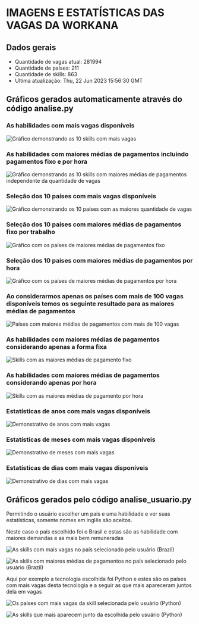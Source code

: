 # IMAGENS E ESTATÍSTICAS DAS VAGAS DA WORKANA

## Dados gerais

- Quantidade de vagas atual: 281994
- Quantidade de países: 211
- Quantidade de skills: 863
- Ultima atualização: Thu, 22 Jun 2023 15:56:30 GMT

## Gráficos gerados automaticamente através do código analise.py

### As habilidades com mais vagas disponíveis

![Gráfico demonstrando as 10 skills com mais vagas](https://raw.githubusercontent.com/godoimatheus/workana-stats/master/graficos/fig1.png)

### As habilidades com maiores médias de pagamentos incluindo pagamentos fixo e por hora

![Gráfico demonstrando as 10 skills com maiores médias de pagamentos independente da quantidade de vagas](https://raw.githubusercontent.com/godoimatheus/workana-stats/master/graficos/fig2.png)

### Seleção dos 10 países com mais vagas disponíveis

![Gráfico demonstrando os 10 países com as maiores quantidade de vagas](https://raw.githubusercontent.com/godoimatheus/workana-stats/master/graficos/fig3.png)

### Seleção dos 10 países com maiores médias de pagamentos fixo por trabalho

![Gráfico com os países de maiores médias de pagamentos fixo](https://raw.githubusercontent.com/godoimatheus/workana-stats/master/graficos/fig5.png)

### Seleção dos 10 países com maiores médias de pagamentos por hora

![Gráfico com os países de maiores médias de pagamentos por hora](https://raw.githubusercontent.com/godoimatheus/workana-stats/master/graficos/fig6.png)

### Ao considerarmos apenas os países com mais de 100 vagas disponíveis temos os seguinte resultado para as maiores médias de pagamentos

![Países com maiores médias de pagamentos com mais de 100 vagas](https://raw.githubusercontent.com/godoimatheus/workana-stats/master/graficos/fig12.png)

### As habilidades com maiores médias de pagamentos considerando apenas a forma fixa

![Skills com as maiores médias de pagamento fixo](https://raw.githubusercontent.com/godoimatheus/workana-stats/master/graficos/fig7.png)

### As habilidades com maiores médias de pagamentos considerando apenas por hora

![Skills com as maiores médias de pagamento por hora](https://raw.githubusercontent.com/godoimatheus/workana-stats/master/graficos/fig8.png)

### Estatísticas de anos com mais vagas disponíveis

![Demonstrativo de anos com mais vagas](https://raw.githubusercontent.com/godoimatheus/workana-stats/master/graficos/fig9.png)

### Estatísticas de meses com mais vagas disponíveis

![Demonstrativo de meses com mais vagas](https://raw.githubusercontent.com/godoimatheus/workana-stats/master/graficos/fig10.png)

### Estatísticas de dias com mais vagas disponíveis

![Demonstrativo de dias com mais vagas](https://raw.githubusercontent.com/godoimatheus/workana-stats/master/graficos/fig11.png)

## Gráficos gerados pelo código analise_usuario.py 

Permitindo o usuário escolher um país e uma habilidade e ver suas estatísticas, somente nomes em inglês são aceitos.

Neste caso o país escolhido foi o Brasil e estas são as habilidade com maiores demandas e as mais bem remuneradas

![As skills com mais vagas no país selecionado pelo usuário (Brazil)](https://github.com/godoimatheus/workana-stats/blob/master/graficos_usuario/Brazil_skills.png?raw=true)

![As skiils com maiores médias de pagamentos no país selecionado pelo usuário (Brazil)](https://github.com/godoimatheus/workana-stats/blob/master/graficos_usuario/Brazil_skills_paid.png?raw=true)

Aqui por exemplo a tecnologia escolhida foi Python e estes são os países com mais vagas desta tecnologia e a seguir as que mais apareceram juntos dela em vagas

![Os países com mais vagas da skill selecionada pelo usuário (Python)](https://github.com/godoimatheus/workana-stats/blob/master/graficos_usuario/Python_countries.png?raw=true)

![As skills que mais aparecem junto da escolhida pelo usuário (Python)](https://github.com/godoimatheus/workana-stats/blob/master/graficos_usuario/Python_related.png?raw=true)